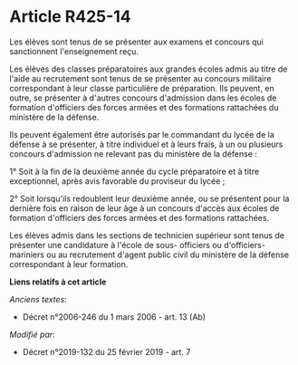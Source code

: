 # Article R425-14

Les élèves sont tenus de se présenter aux examens et concours qui sanctionnent l'enseignement reçu.

Les élèves des classes préparatoires aux grandes écoles admis au titre de l'aide au recrutement sont tenus de se présenter au
concours militaire correspondant à leur classe particulière de préparation. Ils peuvent, en outre, se présenter à d'autres
concours d'admission dans les écoles de formation d'officiers des forces armées et des formations rattachées du ministère de
la défense.

Ils peuvent également être autorisés par le commandant du lycée de la défense à se présenter, à titre individuel et à leurs
frais, à un ou plusieurs concours d'admission ne relevant pas du ministère de la défense :

1° Soit à la fin de la deuxième année du cycle préparatoire et à titre exceptionnel, après avis favorable du proviseur du
lycée ;

2° Soit lorsqu'ils redoublent leur deuxième année, ou se présentent pour la dernière fois en raison de leur âge à un concours
d'accès aux écoles de formation d'officiers des forces armées et des formations rattachées.

Les élèves admis dans les sections de technicien supérieur sont tenus de présenter une candidature à l'école de sous-
officiers ou d'officiers-mariniers ou au recrutement d'agent public civil du ministère de la défense correspondant à leur
formation.

**Liens relatifs à cet article**

_Anciens textes_:

  - Décret n°2006-246 du 1 mars 2006 - art. 13 (Ab)

_Modifié par_:

  - Décret n°2019-132 du 25 février 2019 - art. 7
